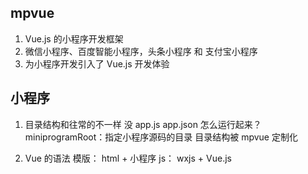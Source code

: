 ## mpvue
1.  Vue.js 的小程序开发框架
2.  微信小程序、百度智能小程序，头条小程序 和 支付宝小程序
3.  为小程序开发引入了 Vue.js 开发体验
   
## 小程序

1. 目录结构和往常的不一样 没 app.js app.json 怎么运行起来？
miniprogramRoot：指定小程序源码的目录
目录结构被 mpvue 定制化

2. Vue 的语法
模版： html + 小程序
js： wxjs + Vue.js

